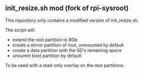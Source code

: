 ## init_resize.sh mod (fork of rpi-sysroot)
This repository only contains a modified version of init_resize.sh.

The script will:

- extend the root partition to 8Gb
- create a mirror partition of root, unmounted by default
- create a data partition with the SD's remaining space
- unoumnt boot partition by defautl

To be used with a read-only overlay on the root partitions.

